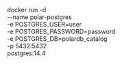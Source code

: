 docker run -d \
--name polar-postgres \
-e POSTGRES_USER=user \
-e POSTGRES_PASSWORD=password \
-e POSTGRES_DB=polardb_catalog \
-p 5432:5432 \
postgres:14.4